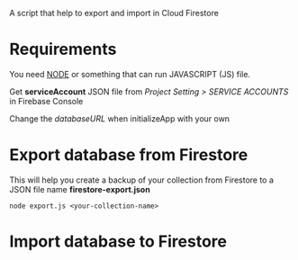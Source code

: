 A script that help to export and import in Cloud Firestore

# Requirements

You need [NODE](https://nodejs.org/en/download/) or something that can run JAVASCRIPT (JS) file.

Get **serviceAccount** JSON file from *Project Setting > SERVICE ACCOUNTS* in Firebase Console

Change the *databaseURL* when initializeApp with your own

# Export database from Firestore

This will help you create a backup of your collection from Firestore to a JSON file name **firestore-export.json**

```
node export.js <your-collection-name>
```

# Import database to Firestore
